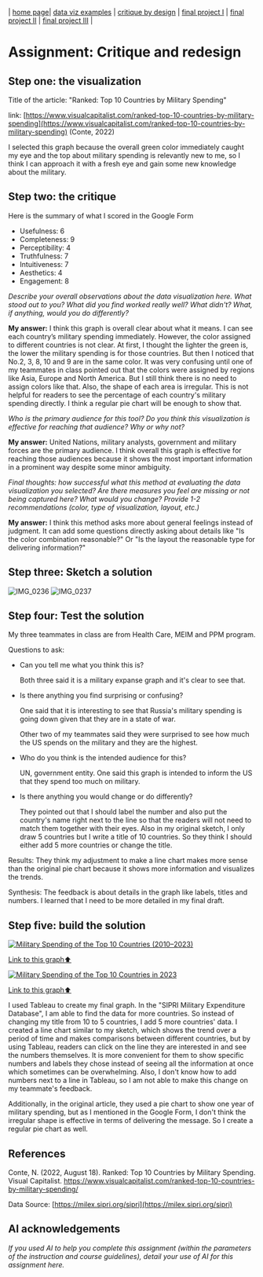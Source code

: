 | [home page](https://yinqinw.github.io/yinqin-portfolio-templates)| [data viz examples](dataviz-examples) | [critique by design](critique-by-design) | [final project I](https://yinqinw.github.io/yinqin-portfolio-templates/final-project-part-one) | [final project II](final-project-part-two) | [final project III](final-project-part-three) |

# Assignment: Critique and redesign

## Step one: the visualization
Title of the article: "Ranked: Top 10 Countries by Military Spending"

link: [https://www.visualcapitalist.com/ranked-top-10-countries-by-military-spending](https://www.visualcapitalist.com/ranked-top-10-countries-by-military-spending) (Conte, 2022)


I selected this graph because the overall green color immediately caught my eye and the top about military spending is relevantly new to me, so I think I can approach it with a fresh eye and gain some new knowledge about the military.

## Step two: the critique
Here is the summary of what I scored in the Google Form

- Usefulness: 6
- Completeness: 9
- Perceptibility: 4
- Truthfulness: 7
- Intuitiveness: 7
- Aesthetics: 4
- Engagement: 8

_Describe your overall observations about the data visualization here. What stood out to you? What did you find worked really well? What didn't? What, if anything, would you do differently?_

**My answer:** I think this graph is overall clear about what it means. I can see each country’s military spending immediately. However, the color assigned to different countries is not clear. At first, I thought the lighter the green is, the lower the military spending is for those countries. But then I noticed that No.2, 3, 8, 10 and 9 are in the same color. It was very confusing until one of my teammates in class pointed out that the colors were assigned by regions like Asia, Europe and North America. But I still think there is no need to assign colors like that. Also, the shape of each area is irregular. This is not helpful for readers to see the percentage of each country's military spending directly. I think a regular pie chart will be enough to show that.

_Who is the primary audience for this tool? Do you think this visualization is effective for reaching that audience? Why or why not?_

**My answer:** United Nations, military analysts, government and military forces are the primary audience. I think overall this graph is effective for reaching those audiences because it shows the most important information in a prominent way despite some minor ambiguity.

_Final thoughts: how successful what this method at evaluating the data visualization you selected? Are there measures you feel are missing or not being captured here? What would you change? Provide 1-2 recommendations (color, type of visualization, layout, etc.)_

**My answer:** I think this method asks more about general feelings instead of judgment. It can add some questions directly asking about details like "Is the color combination reasonable?" Or "Is the layout the reasonable type for delivering information?"

## Step three: Sketch a solution
![IMG_0236](https://github.com/user-attachments/assets/d7ca9e24-9f3e-4ec0-85d5-1e076677aef1)
![IMG_0237](https://github.com/user-attachments/assets/da8bdf24-10f3-4944-80e3-5c86991d5836)

## Step four: Test the solution

My three teammates in class are from Health Care, MEIM and PPM program.

Questions to ask: 
- Can you tell me what you think this is?

    Both three said it is a military expanse graph and it's clear to see that.

- Is there anything you find surprising or confusing?

    One said that it is interesting to see that Russia's military spending is going down given that they are in a state of war.

    Other two of my teammates said they were surprised to see how much the US spends on the military and they are the highest.

- Who do you think is the intended audience for this?

    UN, government entity. One said this graph is intended to inform the US that they spend too much on military.
- Is there anything you would change or do differently?
   
    They pointed out that I should label the number and also put the country's name right next to the line so that the readers will not need to match them together with their eyes. Also in my original sketch, I only draw 5 countries but I write a title of 10 countries. So they think I should either add 5 more countries or change the title.

Results: They think my adjustment to make a line chart makes more sense than the original pie chart because it shows more information and visualizes the trends.

Synthesis: The feedback is about details in the graph like labels, titles and numbers. I learned that I need to be more detailed in my final draft.

## Step five: build the solution
<div class='tableauPlaceholder' id='viz1739470541277' style='position: relative'><noscript><a href='#'><img alt='Military Spending of the Top 10 Countries (2010–2023) ' src='https:&#47;&#47;public.tableau.com&#47;static&#47;images&#47;mi&#47;militaryspending_17394702202250&#47;2&#47;1_rss.png' style='border: none' /></a></noscript><object class='tableauViz'  style='display:none;'><param name='host_url' value='https%3A%2F%2Fpublic.tableau.com%2F' /> <param name='embed_code_version' value='3' /> <param name='site_root' value='' /><param name='name' value='militaryspending_17394702202250&#47;2' /><param name='tabs' value='no' /><param name='toolbar' value='yes' /><param name='static_image' value='https:&#47;&#47;public.tableau.com&#47;static&#47;images&#47;mi&#47;militaryspending_17394702202250&#47;2&#47;1.png' /> <param name='animate_transition' value='yes' /><param name='display_static_image' value='yes' /><param name='display_spinner' value='yes' /><param name='display_overlay' value='yes' /><param name='display_count' value='yes' /><param name='language' value='zh-CN' /><param name='filter' value='publish=yes' /></object></div>

[Link to this graph⬆️](https://public.tableau.com/views/militaryspending_17394702202250/2?:language=zh-CN&publish=yes&:sid=&:redirect=auth&:display_count=n&:origin=viz_share_link) 

<div class='tableauPlaceholder' id='viz1739471733233' style='position: relative'><noscript><a href='#'><img alt='Military Spending of the Top 10 Countries in 2023 ' src='https:&#47;&#47;public.tableau.com&#47;static&#47;images&#47;1_&#47;1_17394716023380&#47;1&#47;1_rss.png' style='border: none' /></a></noscript><object class='tableauViz'  style='display:none;'><param name='host_url' value='https%3A%2F%2Fpublic.tableau.com%2F' /> <param name='embed_code_version' value='3' /> <param name='site_root' value='' /><param name='name' value='1_17394716023380&#47;1' /><param name='tabs' value='no' /><param name='toolbar' value='yes' /><param name='static_image' value='https:&#47;&#47;public.tableau.com&#47;static&#47;images&#47;1_&#47;1_17394716023380&#47;1&#47;1.png' /> <param name='animate_transition' value='yes' /><param name='display_static_image' value='yes' /><param name='display_spinner' value='yes' /><param name='display_overlay' value='yes' /><param name='display_count' value='yes' /><param name='language' value='zh-CN' /></object></div> 

[Link to this graph⬆️](https://public.tableau.com/views/1_17394716023380/1?:language=zh-CN&:sid=&:redirect=auth&:display_count=n&:origin=viz_share_link) 

I used Tableau to create my final graph. In the "SIPRI Military Expenditure Database", I am able to find the data for more countries. So instead of changing my title from 10 to 5 countries, I add 5 more countries' data. I created a line chart similar to my sketch, which shows the trend over a period of time and makes comparisons between different countries, but by using Tableau, readers can click on the line they are interested in and see the numbers themselves. It is more convenient for them to show specific numbers and labels they chose instead of seeing all the information at once which sometimes can be overwhelming. Also, I don't know how to add numbers next to a line in Tableau, so I am not able to make this change on my teammate's feedback.

Additionally, in the original article, they used a pie chart to show one year of military spending, but as I mentioned in the Google Form, I don't think the irregular shape is effective in terms of delivering the message. So I create a regular pie chart as well.

## References

Conte, N. (2022, August 18). Ranked: Top 10 Countries by Military Spending. Visual Capitalist. https://www.visualcapitalist.com/ranked-top-10-countries-by-military-spending/

Data Source: [https://milex.sipri.org/sipri](https://milex.sipri.org/sipri)

## AI acknowledgements
_If you used AI to help you complete this assignment (within the parameters of the instruction and course guidelines), detail your use of AI for this assignment here._


